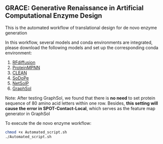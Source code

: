 ## GRACE: Generative Renaissance in Artificial Computational Enzyme Design

This is the automated workflow of translational design for de novo enzyme generation

In this workflow, several models and conda environments are integrated, please download the following models and set up the corresponding conda environment: 
1. [RFdiffusion](https://github.com/RosettaCommons/RFdiffusion)
2. [ProteinMPNN](https://github.com/dauparas/ProteinMPNN)
3. [CLEAN](https://github.com/tttianhao/CLEAN)
4. [SoDoPe](https://github.com/Gardner-BinfLab/SoDoPE_paper_2020/tree/master/SWI)
5. [NetSolP](https://services.healthtech.dtu.dk/services/NetSolP-1.0/)
6. [GraphSol](https://github.com/jcchan23/GraphSol)

Note: After testing GraphSol, we found that there is **no need** to set protein sequence of 80 amino acid letters within one row. Besides, **this setting will cause the error in SPOT-Contact-Local**, which serves as the feature map generator in GraphSol  


To execute the de novo enzyme workflow:
```Bash
chmod +x Automated_script.sh
./Automated_script.sh
```